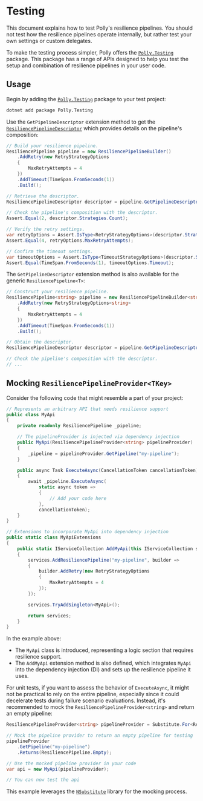 # Testing

This document explains how to test Polly's resilience pipelines. You should not test how the resilience pipelines operate internally, but rather test your own settings or custom delegates.

To make the testing process simpler, Polly offers the [`Polly.Testing`](https://www.nuget.org/packages/Polly.Testing/) package. This package has a range of APIs designed to help you test the setup and combination of resilience pipelines in your user code.

## Usage

Begin by adding the [`Polly.Testing`](https://www.nuget.org/packages/Polly.Testing) package to your test project:

```sh
dotnet add package Polly.Testing
```

Use the `GetPipelineDescriptor` extension method to get the [`ResiliencePipelineDescriptor`](xref:Polly.Testing.ResiliencePipelineDescriptor) which provides details on the pipeline's composition:

<!-- snippet: get-pipeline-descriptor -->
```cs
// Build your resilience pipeline.
ResiliencePipeline pipeline = new ResiliencePipelineBuilder()
    .AddRetry(new RetryStrategyOptions
    {
        MaxRetryAttempts = 4
    })
    .AddTimeout(TimeSpan.FromSeconds(1))
    .Build();

// Retrieve the descriptor.
ResiliencePipelineDescriptor descriptor = pipeline.GetPipelineDescriptor();

// Check the pipeline's composition with the descriptor.
Assert.Equal(2, descriptor.Strategies.Count);

// Verify the retry settings.
var retryOptions = Assert.IsType<RetryStrategyOptions>(descriptor.Strategies[0].Options);
Assert.Equal(4, retryOptions.MaxRetryAttempts);

// Confirm the timeout settings.
var timeoutOptions = Assert.IsType<TimeoutStrategyOptions>(descriptor.Strategies[1].Options);
Assert.Equal(TimeSpan.FromSeconds(1), timeoutOptions.Timeout);
```
<!-- endSnippet -->

The `GetPipelineDescriptor` extension method is also available for the generic `ResiliencePipeline<T>`:

<!-- snippet: get-pipeline-descriptor-generic -->
```cs
// Construct your resilience pipeline.
ResiliencePipeline<string> pipeline = new ResiliencePipelineBuilder<string>()
    .AddRetry(new RetryStrategyOptions<string>
    {
        MaxRetryAttempts = 4
    })
    .AddTimeout(TimeSpan.FromSeconds(1))
    .Build();

// Obtain the descriptor.
ResiliencePipelineDescriptor descriptor = pipeline.GetPipelineDescriptor();

// Check the pipeline's composition with the descriptor.
// ...
```
<!-- endSnippet -->

## Mocking `ResiliencePipelineProvider<TKey>`

Consider the following code that might resemble a part of your project:

<!-- snippet: testing-resilience-pipeline-provider-usage -->
```cs
// Represents an arbitrary API that needs resilience support
public class MyApi
{
    private readonly ResiliencePipeline _pipeline;

    // The pipelineProvider is injected via dependency injection
    public MyApi(ResiliencePipelineProvider<string> pipelineProvider)
    {
        _pipeline = pipelineProvider.GetPipeline("my-pipeline");
    }

    public async Task ExecuteAsync(CancellationToken cancellationToken)
    {
        await _pipeline.ExecuteAsync(
            static async token =>
            {
                // Add your code here
            },
            cancellationToken);
    }
}

// Extensions to incorporate MyApi into dependency injection
public static class MyApiExtensions
{
    public static IServiceCollection AddMyApi(this IServiceCollection services)
    {
        services.AddResiliencePipeline("my-pipeline", builder =>
        {
            builder.AddRetry(new RetryStrategyOptions
            {
                MaxRetryAttempts = 4
            });
        });

        services.TryAddSingleton<MyApi>();

        return services;
    }
}
```
<!-- endSnippet -->

In the example above:

- The `MyApi` class is introduced, representing a logic section that requires resilience support.
- The `AddMyApi` extension method is also defined, which integrates `MyApi` into the dependency injection (DI) and sets up the resilience pipeline it uses.

For unit tests, if you want to assess the behavior of `ExecuteAsync`, it might not be practical to rely on the entire pipeline, especially since it could decelerate tests during failure scenario evaluations. Instead, it's recommended to mock the `ResiliencePipelineProvider<string>` and return an empty pipeline:

<!-- snippet: testing-resilience-pipeline-provider-mocking -->
```cs
ResiliencePipelineProvider<string> pipelineProvider = Substitute.For<ResiliencePipelineProvider<string>>();

// Mock the pipeline provider to return an empty pipeline for testing
pipelineProvider
    .GetPipeline("my-pipeline")
    .Returns(ResiliencePipeline.Empty);

// Use the mocked pipeline provider in your code
var api = new MyApi(pipelineProvider);

// You can now test the api
```
<!-- endSnippet -->

This example leverages the [`NSubstitute`](https://github.com/nsubstitute/NSubstitute) library for the mocking process.
